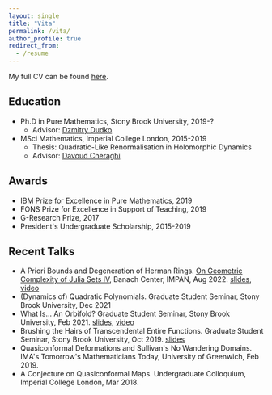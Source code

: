 ```yaml
---
layout: single
title: "Vita"
permalink: /vita/
author_profile: true
redirect_from:
  - /resume
---
```


My full CV can be found [here](/files/wrl-cv.pdf).

## Education
* Ph.D in Pure Mathematics, Stony Brook University, 2019-?
  * Advisor: [Dzmitry Dudko](http://www.math.stonybrook.edu/~ddudko/)
* MSci Mathematics, Imperial College London, 2015-2019
  * Thesis: Quadratic-Like Renormalisation in Holomorphic Dynamics
  * Advisor: [Davoud Cheraghi](https://www.ma.imperial.ac.uk/~dcheragh/)

## Awards
  * IBM Prize for Excellence in Pure Mathematics, 2019
  * FONS Prize for Excellence in Support of Teaching, 2019
  * G-Research Prize, 2017
  * President's Undergraduate Scholarship, 2015-2019

## Recent Talks
  * A Priori Bounds and Degeneration of Herman Rings. [On Geometric Complexity of Julia Sets IV](https://www.impan.pl/en/activities/banach-center/conferences/22-juliasets4), Banach Center, IMPAN, Aug 2022. [slides](https://www.impan.pl/konferencje/bcc/2022/22-juliasets4/slides/lim.pdf), [video](https://www.youtube.com/watch?v=c-gUa7KJucY)
  * (Dynamics of) Quadratic Polynomials. Graduate Student Seminar, Stony Brook University, Dec 2021
  * What Is... An Orbifold? Graduate Student Seminar, Stony Brook University, Feb 2021. [slides](/files/orbifolds-talk.pdf), [video](https://youtu.be/AuHZgJ_k9os)
  * Brushing the Hairs of Transcendental Entire Functions. Graduate Student Seminar, Stony Brook University, Oct 2019. [slides](/files/brushing-the-hairs-talk.pdf)
  * Quasiconformal Deformations and Sullivan's No Wandering Domains. IMA's Tomorrow's Mathematicians Today, University of Greenwich, Feb 2019.
  * A Conjecture on Quasiconformal Maps. Undergraduate Colloquium, Imperial College London, Mar 2018.
